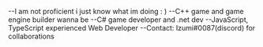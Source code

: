 --I am not proficient i just know what im doing : )
--C++ game and game engine builder wanna be
--C# game developer and .net dev
--JavaScript, TypeScript experienced Web Developer
--Contact: Izumi#0087(discord) for collaborations

<!---
sassinzz13/sassinzz13 is a ✨ special ✨ repository because its `README.md` (this file) appears on your GitHub profile.
You can click the Preview link to take a look at your changes.
--->
